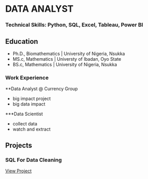 # DATA ANALYST

### Technical Skills: Python, SQL, Excel, Tableau, Power BI

## Education 
- Ph.D., Biomathematics | University of Nigeria, Nsukka
- MS.c, Mathematics | Universty of Ibadan, Oyo State
- BS.c, Mathematics | University of Nigeria, Nsukka

### Work Experience
**Data Analyst @ Currency Group
- big impact project
- big data impact

***Data Scientist
- collect data
- watch and extract

## Projects
### SQL For Data Cleaning
[View Project](https://github.com/Arinzeluke/SQL-FOR-DATA-CLEANING)

 
